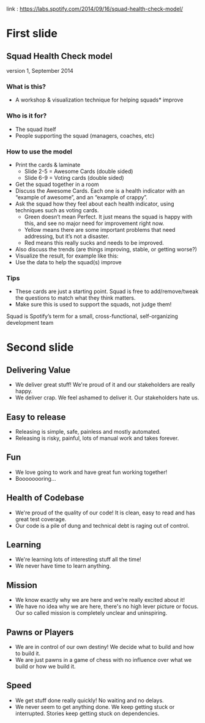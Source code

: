link : https://labs.spotify.com/2014/09/16/squad-health-check-model/



# First slide

## Squad Health Check model
version 1, September 2014

### What is this?
* A workshop & visualization technique for helping squads* improve

### Who is it for?
* The squad itself
* People supporting the squad (managers, coaches, etc)

### How to use the model
* Print the cards & laminate
  * Slide 2-5 = Awesome Cards (double sided)
  * Slide 6-9 = Voting cards (double sided)
* Get the squad together in a room
* Discuss the Awesome Cards. Each one is a health indicator with an “example of awesome”, and an “example of crappy”. 
* Ask the squad how they feel about each health indicator, using techniques such as voting cards.
  * Green doesn’t mean Perfect. It just means the squad is happy with this, and see no major need for improvement right now.
  * Yellow means there are some important problems that need addressing, but it’s not a disaster.
  * Red means this really sucks and needs to be improved.
* Also discuss the trends (are things improving, stable, or getting worse?)
* Visualize the result, for example like this:
* Use the data to help the squad(s) improve

### Tips
* These cards are just a starting point. Squad is free to add/remove/tweak the questions to match what they think matters.
* Make sure this is used to support the squads, not judge them!

Squad is Spotify’s term for a small, cross-functional, self-organizing development team

# Second slide

## Delivering Value
* We deliver great stuff! We're proud of it and our stakeholders are really happy.
* We deliver crap. We feel ashamed to deliver it. Our stakeholders hate us.

## Easy to release
* Releasing is simple, safe, painless and mostly automated.
* Releasing is risky, painful, lots of manual work and takes forever.

## Fun
* We love going to work and have great fun working together!
* Boooooooring...

## Health of Codebase
* We're proud of the quality of our code! It is clean, easy to read and has great test coverage.
* Our code is a pile of dung and technical debt is raging out of control.

## Learning
* We're learning lots of interesting stuff all the time!
* We never have time to learn anything.

## Mission
* We know exactly why we are here and we’re really excited about it!
* We have no idea why we are here, there's no high lever picture or focus. Our so called mission is completely unclear and uninspiring.

## Pawns or Players
* We are in control of our own destiny! We decide what to build and how to build it.
* We are just pawns in a game of chess with no influence over what we build or how we build it.

## Speed
* We get stuff done really quickly! No waiting and no delays.
* We never seem to get anything done. We keep getting stuck or interrupted. Stories keep getting stuck on dependencies.

